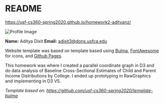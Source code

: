 # README

<https://usf-cs360-spring2020.github.io/homework2-adityanz/>

![Profile Image](aditya.jpg)

**Name:** Aditya Dixit
**Email:** <adixit3@dons.usfca.edu>

Website template was based on template based using [Bulma](https://bulma.io/), [FontAwesome](https://origin.fontawesome.com/) for icons, and [Github Pages]().

This homework was where I created a parallel coordinate graph in D3 and do data analysis of Baseline Cross-Sectional Estimates of Child and Parent Income Distributions by College. I ended up prototyping in RawGraphics and implementing in D3 V5. 

*Template based on: <https://github.com/usf-cs360-spring2020/template-bulma>*
